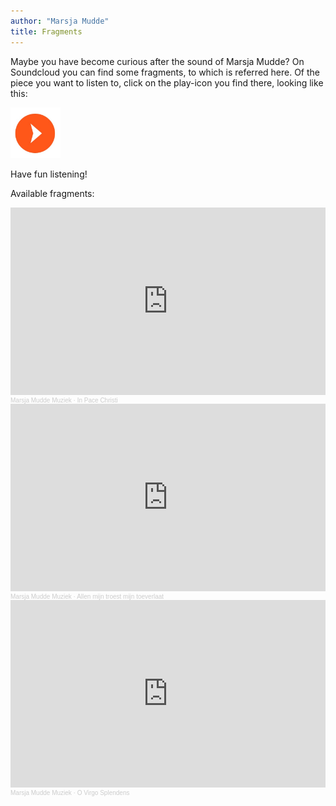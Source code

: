 ```yaml
---
author: "Marsja Mudde"
title: Fragments
---
```

Maybe you have become curious after the sound of Marsja Mudde? On Soundcloud you can find some fragments, to which is referred here. Of the piece you want to listen to, click on the play-icon you find there, looking like this:

<img src="../../fragmenten/images/soundcloud.jpeg" style="width: 5rem; margin:rem">

Have fun listening!

Available fragments:

<iframe width="100%" height="300" scrolling="no" frameborder="no" allow="autoplay" src="https://w.soundcloud.com/player/?url=https%3A//api.soundcloud.com/tracks/1048747570&color=%23ff5500&auto_play=false&hide_related=false&show_comments=true&show_user=true&show_reposts=false&show_teaser=true&visual=true"></iframe><div style="font-size: 10px; color: #cccccc;line-break: anywhere;word-break: normal;overflow: hidden;white-space: nowrap;text-overflow: ellipsis; font-family: Interstate,Lucida Grande,Lucida Sans Unicode,Lucida Sans,Garuda,Verdana,Tahoma,sans-serif;font-weight: 100;"><a href="https://soundcloud.com/user-158037573-166741660" title="Marsja Mudde Muziek" target="_blank" style="color: #cccccc; text-decoration: none;">Marsja Mudde Muziek</a> · <a href="https://soundcloud.com/user-158037573-166741660/in-pace-christi" title="In Pace Christi" target="_blank" style="color: #cccccc; text-decoration: none;">In Pace Christi</a></div> 

<iframe width="100%" height="300" scrolling="no" frameborder="no" allow="autoplay" src="https://w.soundcloud.com/player/?url=https%3A//api.soundcloud.com/tracks/1048730083&color=%23ff5500&auto_play=false&hide_related=false&show_comments=true&show_user=true&show_reposts=false&show_teaser=true&visual=true"></iframe><div style="font-size: 10px; color: #cccccc;line-break: anywhere;word-break: normal;overflow: hidden;white-space: nowrap;text-overflow: ellipsis; font-family: Interstate,Lucida Grande,Lucida Sans Unicode,Lucida Sans,Garuda,Verdana,Tahoma,sans-serif;font-weight: 100;"><a href="https://soundcloud.com/user-158037573-166741660" title="Marsja Mudde Muziek" target="_blank" style="color: #cccccc; text-decoration: none;">Marsja Mudde Muziek</a> · <a href="https://soundcloud.com/user-158037573-166741660/allen-mijn-troest-mijn-toeverlaat" title="Allen mijn troest mijn toeverlaat" target="_blank" style="color: #cccccc; text-decoration: none;">Allen mijn troest mijn toeverlaat</a></div>

<iframe width="100%" height="300" scrolling="no" frameborder="no" allow="autoplay" src="https://w.soundcloud.com/player/?url=https%3A//api.soundcloud.com/tracks/1048725022&color=%23ff5500&auto_play=false&hide_related=false&show_comments=true&show_user=true&show_reposts=false&show_teaser=true&visual=true"></iframe><div style="font-size: 10px; color: #cccccc;line-break: anywhere;word-break: normal;overflow: hidden;white-space: nowrap;text-overflow: ellipsis; font-family: Interstate,Lucida Grande,Lucida Sans Unicode,Lucida Sans,Garuda,Verdana,Tahoma,sans-serif;font-weight: 100;"><a href="https://soundcloud.com/user-158037573-166741660" title="Marsja Mudde Muziek" target="_blank" style="color: #cccccc; text-decoration: none;">Marsja Mudde Muziek</a> · <a href="https://soundcloud.com/user-158037573-166741660/o-virgo-splendens" title="O Virgo Splendens" target="_blank" style="color: #cccccc; text-decoration: none;">O Virgo Splendens</a></div>
